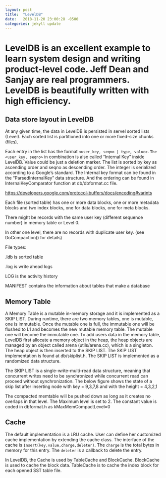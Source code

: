 ```yaml
---
layout: post
title:  "LevelDB"
date:   2018-11-20 23:00:28 -0500
categories: jekyll update
---
```


# LevelDB is an excellent example to learn system design and writing product-level code. Jeff Dean and Sanjay are real programmers. LevelDB is beautifully written with high efficiency.

## Data store layout in LevelDB

At any given time, the data in LevelDB is persisted in servel sorted lists (Level). Each sorted list is partitioned into one or more fixed-size chunks (files). 

Each entry in the list has the format `<user_key, seqno | type, value>`. `The <user_key, seqno>` in combination is also called “Internal Key” inside LevelDB. Value could be just a deletion marker. The list is sorted by key as ascending order and seqno as descending order.  The integer is serialized according to a Google’s standard. The Internal key format can be found in the “ParsedInternalKey” data structure. And the ordering can be found in InternalKeyComparator function at db/dbformat.cc file.

https://developers.google.com/protocol-buffers/docs/encoding#varints

Each file (sorted table) has one or more data blocks, one or more metadata blocks and two index blocks, one for data blocks, one for meta blocks.

There might be records with the same user key (different sequence number) in memory table or Level 0.

In other one level, there are no records with duplicate user key. (see DoCompaction() for details)


File types:

.ldb is sorted table

.log is write ahead logs

LOG is the activity history

MANIFEST contains the information about tables that make a database

## Memory Table

A Memory Table is a mutable in-memory storage and it is implemented as a SKIP LIST. During runtime, there are two memory tables, one is mutable, one is immutable. Once the mutable one is full, the immutable one will be flushed to L1 and becomes the new mutable memory table. The mutable one will become the immutable one. To add users data in the memory table, LevelDB first allocate a memory object in the heap, the heap objects are managed by an object called arena (utils/arena.cc), which is a singleton. The heap object is then inserted to the SKIP LIST. The SKIP LIST implementation is found at db/skiplist.h. The SKIP LIST is implemented as a randomized data structure. 

The SKIP LIST is a single-write-multi-read data structure, meaning that concurrent writes need to be synchronized while concurrent read can proceed without synchronization. The below figure shows the state of a skip list after inserting node with key = 9,3,7,8 and with the height = 4,3,2,1

The compacted memtable will be pushed down as long as it creates no overlaps in that level. The Maximum level is set to 2.  The constant value is coded in dbformat.h as kMaxMemCompactLevel=0


## Cache

The default implementation is a LRU cache. User can define her customized cache implementation by extending the cache class. The interface of the cache is `Insert(key,value,charge,deleter)`. The `charge` is the total bytes in memory for this entry. The `deleter` is a callback to delete the entry. 

In LevelDB, the Cache is used by TableCache and BlockCache. BlockCache is used to cache the block data. TableCache is to cache the index block for each opened SST table file. 
